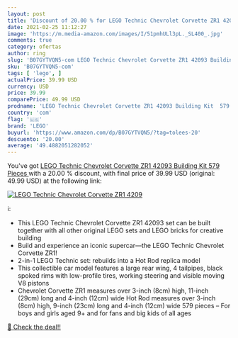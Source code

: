 ```yaml
---
layout: post
title: 'Discount of 20.00 % for LEGO Technic Chevrolet Corvette ZR1 4209'
date: 2021-02-25 11:12:27
image: 'https://m.media-amazon.com/images/I/51pmhULl3pL._SL400_.jpg'
comments: true
category: ofertas
author: ring
slug: 'B07GYTVQN5-com LEGO Technic Chevrolet Corvette ZR1 42093 Building Kit...'
sku: 'B07GYTVQN5-com'
tags: [ 'lego', ]
actualPrice: 39.99 USD
currency: USD
price: 39.99
comparePrice: 49.99 USD
prodname: 'LEGO Technic Chevrolet Corvette ZR1 42093 Building Kit  579 Pieces '
country: 'com'
flag: '🇺🇸'
brand: 'LEGO'
buyurl: 'https://www.amazon.com/dp/B07GYTVQN5/?tag=tolees-20'
descuento: '20.00'
average: '49.4882051282052'
---
```


You've got [LEGO Technic Chevrolet Corvette ZR1 42093 Building Kit  579 Pieces ](https://www.amazon.com/dp/B07GYTVQN5/?tag=tolees-20) with a  20.00 % discount, with final price of 39.99 USD (original: 49.99 USD) at the following link:

[![LEGO Technic Chevrolet Corvette ZR1 4209](https://m.media-amazon.com/images/I/51pmhULl3pL._SL400_.jpg)](https://www.amazon.com/dp/B07GYTVQN5/?tag=tolees-20)

ℹ️:

- This LEGO Technic Chevrolet Corvette ZR1 42093 set can be built together with all other original LEGO sets and LEGO bricks for creative building
- Build and experience an iconic supercar—the LEGO Technic Chevrolet Corvette ZR1!
- 2-in-1 LEGO Technic set: rebuilds into a Hot Rod replica model
- This collectible car model features a large rear wing, 4 tailpipes, black spoked rims with low-profile tires, working steering and visible moving V8 pistons
- Chevrolet Corvette ZR1 measures over 3-inch (8cm) high, 11-inch (29cm) long and 4-inch (12cm) wide Hot Rod measures over 3-inch (8cm) high, 9-inch (23cm) long and 4-inch (12cm) wide 579 pieces – For boys and girls aged 9+ and for fans and big kids of all ages

[🛒 Check the deal!!](https://www.amazon.com/dp/B07GYTVQN5/?tag=tolees-20)
